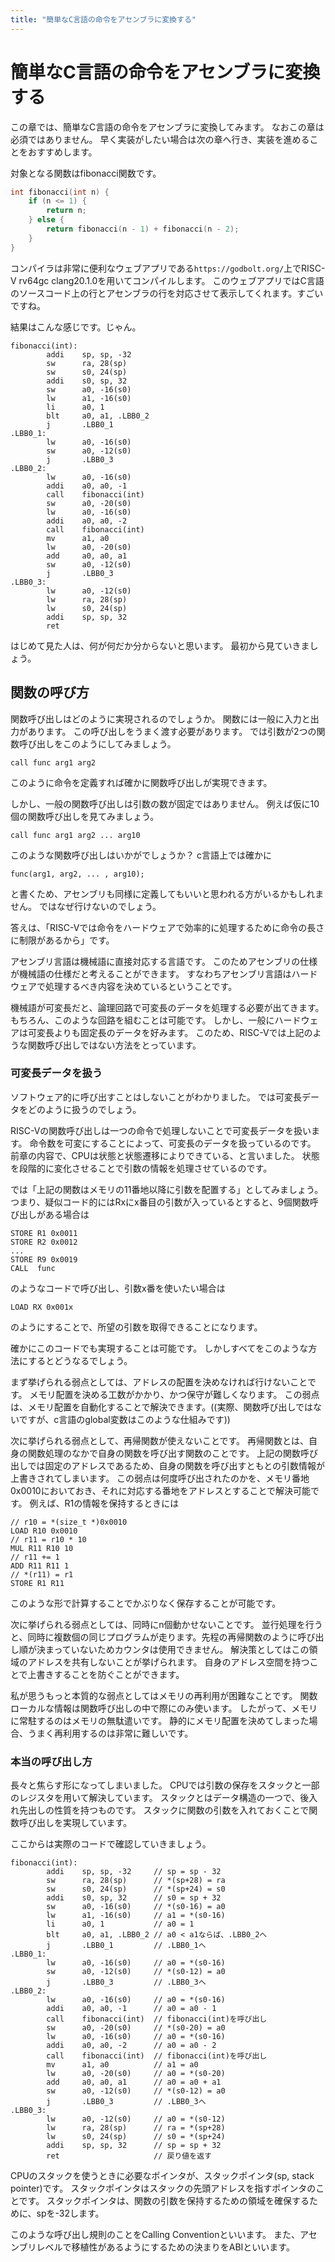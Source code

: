 ```yaml
---
title: "簡単なC言語の命令をアセンブラに変換する"
---
```


# 簡単なC言語の命令をアセンブラに変換する
この章では、簡単なC言語の命令をアセンブラに変換してみます。
なおこの章は必須ではありません。
早く実装がしたい場合は次の章へ行き、実装を進めることをおすすめします。

対象となる関数はfibonacci関数です。
```c
int fibonacci(int n) {
    if (n <= 1) {
        return n;
    } else {
        return fibonacci(n - 1) + fibonacci(n - 2);
    }
}
```
コンパイラは非常に便利なウェブアプリである`https://godbolt.org/`上でRISC-V rv64gc clang20.1.0を用いてコンパイルします。
このウェブアプリではC言語のソースコード上の行とアセンブラの行を対応させて表示してくれます。すごいですね。

結果はこんな感じです。じゃん。
```assembly
fibonacci(int):
        addi    sp, sp, -32
        sw      ra, 28(sp)
        sw      s0, 24(sp)
        addi    s0, sp, 32
        sw      a0, -16(s0)
        lw      a1, -16(s0)
        li      a0, 1
        blt     a0, a1, .LBB0_2
        j       .LBB0_1
.LBB0_1:
        lw      a0, -16(s0)
        sw      a0, -12(s0)
        j       .LBB0_3
.LBB0_2:
        lw      a0, -16(s0)
        addi    a0, a0, -1
        call    fibonacci(int)
        sw      a0, -20(s0)
        lw      a0, -16(s0)
        addi    a0, a0, -2
        call    fibonacci(int)
        mv      a1, a0
        lw      a0, -20(s0)
        add     a0, a0, a1
        sw      a0, -12(s0)
        j       .LBB0_3
.LBB0_3:
        lw      a0, -12(s0)
        lw      ra, 28(sp)
        lw      s0, 24(sp)
        addi    sp, sp, 32
        ret
```

はじめて見た人は、何が何だか分からないと思います。
最初から見ていきましょう。

## 関数の呼び方
関数呼び出しはどのように実現されるのでしょうか。
関数には一般に入力と出力があります。
この呼び出しをうまく渡す必要があります。
では引数が2つの関数呼び出しをこのようにしてみましょう。
```
call func arg1 arg2
```
このように命令を定義すれば確かに関数呼び出しが実現できます。

しかし、一般の関数呼び出しは引数の数が固定ではありません。
例えば仮に10個の関数呼び出しを見てみましょう。
```
call func arg1 arg2 ... arg10
```
このような関数呼び出しはいかがでしょうか？
c言語上では確かに
```
func(arg1, arg2, ... , arg10);
```
と書くため、アセンブリも同様に定義してもいいと思われる方がいるかもしれません。
ではなぜ行けないのでしょう。

答えは、「RISC-Vでは命令をハードウェアで効率的に処理するために命令の長さに制限があるから」です。

アセンブリ言語は機械語に直接対応する言語です。
このためアセンブリの仕様が機械語の仕様だと考えることができます。
すなわちアセンブリ言語はハードウェアで処理するべき内容を決めているということです。

機械語が可変長だと、論理回路で可変長のデータを処理する必要が出てきます。
もちろん、このような回路を組むことは可能です。
しかし、一般にハードウェアは可変長よりも固定長のデータを好みます。
このため、RISC-Vでは上記のような関数呼び出しではない方法をとっています。

### 可変長データを扱う
ソフトウェア的に呼び出すことはしないことがわかりました。
では可変長データをどのように扱うのでしょう。

RISC-Vの関数呼び出しは一つの命令で処理しないことで可変長データを扱います。
命令数を可変にすることによって、可変長のデータを扱っているのです。
前章の内容で、CPUは状態と状態遷移によりできている、と言いました。
状態を段階的に変化させることで引数の情報を処理させているのです。

では「上記の関数はメモリの11番地以降に引数を配置する」としてみましょう。
つまり、疑似コード的にはRxにx番目の引数が入っているとすると、9個関数呼び出しがある場合は
```
STORE R1 0x0011
STORE R2 0x0012
...
STORE R9 0x0019
CALL  func
```
のようなコードで呼び出し、引数x番を使いたい場合は
```
LOAD RX 0x001x
```
のようにすることで、所望の引数を取得できることになります。

確かにこのコードでも実現することは可能です。
しかしすべてをこのような方法にするとどうなるでしょう。

まず挙げられる弱点としては、アドレスの配置を決めなければ行けないことです。
メモリ配置を決める工数がかかり、かつ保守が難しくなります。
この弱点は、メモリ配置を自動化することで解決できます。((実際、関数呼び出しではないですが、c言語のglobal変数はこのような仕組みです))

次に挙げられる弱点として、再帰関数が使えないことです。
再帰関数とは、自身の関数処理のなかで自身の関数を呼び出す関数のことです。
上記の関数呼び出しでは固定のアドレスであるため、自身の関数を呼び出すともとの引数情報が上書きされてしまいます。
この弱点は何度呼び出されたのかを、メモリ番地0x0010においておき、それに対応する番地をアドレスとすることで解決可能です。
例えば、R1の情報を保持するときには
```
// r10 = *(size_t *)0x0010
LOAD R10 0x0010
// r11 = r10 * 10
MUL R11 R10 10
// r11 += 1
ADD R11 R11 1
// *(r11) = r1
STORE R1 R11
```
このような形で計算することでかぶりなく保存することが可能です。

次に挙げられる弱点としては、同時にn個動かせないことです。
並行処理を行うと、同時に複数個の同じプログラムが走ります。先程の再帰関数のように呼び出し順が決まっていないためカウンタは使用できません。
解決策としてはこの領域のアドレスを共有しないことが挙げられます。
自身のアドレス空間を持つことで上書きすることを防ぐことができます。

私が思うもっと本質的な弱点としてはメモリの再利用が困難なことです。
関数ローカルな情報は関数呼び出しの中で際にのみ使います。
したがって、メモリに常駐するのはメモリの無駄遣いです。
静的にメモリ配置を決めてしまった場合、うまく再利用するのは非常に難しいです。

### 本当の呼び出し方
長々と焦らす形になってしまいました。
CPUでは引数の保存をスタックと一部のレジスタを用いて解決しています。
スタックとはデータ構造の一つで、後入れ先出しの性質を持つものです。
スタックに関数の引数を入れておくことで関数呼び出しを実現しています。

ここからは実際のコードで確認していきましょう。
```assembly
fibonacci(int):
        addi    sp, sp, -32     // sp = sp - 32
        sw      ra, 28(sp)      // *(sp+28) = ra
        sw      s0, 24(sp)      // *(sp+24) = s0
        addi    s0, sp, 32      // s0 = sp + 32
        sw      a0, -16(s0)     // *(s0-16) = a0
        lw      a1, -16(s0)     // a1 = *(s0-16)
        li      a0, 1           // a0 = 1
        blt     a0, a1, .LBB0_2 // a0 < a1ならば、.LBB0_2へ
        j       .LBB0_1         // .LBB0_1へ
.LBB0_1:
        lw      a0, -16(s0)     // a0 = *(s0-16)
        sw      a0, -12(s0)     // *(s0-12) = a0
        j       .LBB0_3         // .LBB0_3へ
.LBB0_2:
        lw      a0, -16(s0)     // a0 = *(s0-16)
        addi    a0, a0, -1      // a0 = a0 - 1
        call    fibonacci(int)  // fibonacci(int)を呼び出し
        sw      a0, -20(s0)     // *(s0-20) = a0
        lw      a0, -16(s0)     // a0 = *(s0-16)
        addi    a0, a0, -2      // a0 = a0 - 2
        call    fibonacci(int)  // fibonacci(int)を呼び出し
        mv      a1, a0          // a1 = a0
        lw      a0, -20(s0)     // a0 = *(s0-20)
        add     a0, a0, a1      // a0 = a0 + a1
        sw      a0, -12(s0)     // *(s0-12) = a0
        j       .LBB0_3         // .LBB0_3へ
.LBB0_3:
        lw      a0, -12(s0)     // a0 = *(s0-12)
        lw      ra, 28(sp)      // ra = *(sp+28)
        lw      s0, 24(sp)      // s0 = *(sp+24)
        addi    sp, sp, 32      // sp = sp + 32
        ret                     // 戻り値を返す
```

CPUのスタックを使うときに必要なポインタが、スタックポインタ(sp, stack pointer)です。
スタックポインタはスタックの先頭アドレスを指すポインタのことです。
スタックポインタは、関数の引数を保持するための領域を確保するために、spを-32します。

このような呼び出し規則のことをCalling Conventionといいます。
また、アセンブリレベルで移植性があるようにするための決まりをABIといいます。
